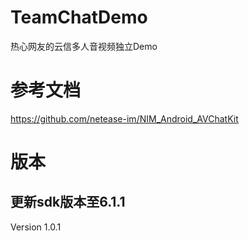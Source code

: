 # TeamChatDemo
热心网友的云信多人音视频独立Demo

# 参考文档
https://github.com/netease-im/NIM_Android_AVChatKit

# 版本

## 更新sdk版本至6.1.1
Version 1.0.1
